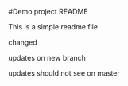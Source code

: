 #Demo project README

This is a simple readme file

changed

updates on new branch

updates should not see on master